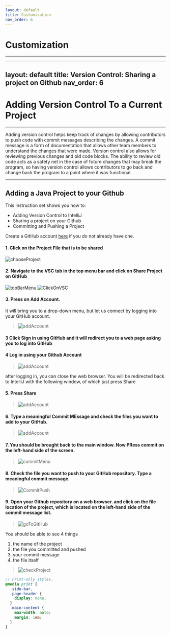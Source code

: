 ```yaml
---
layout: default
title: Customization
nav_order: 6
---
```


# Customization
<!-- {: .no_toc }
 -->
<!-- ## Table of contents
{: .no_toc .text-delta }

1. TOC
{:toc} -->

---

---
layout: default
title: Version Control: Sharing a project on Github
nav_order: 6
---

# Adding Version Control To a Current Project

<!-- {: .no_toc } -->

---
Adding version control helps keep track of changes by allowing contributors to push code with commit messages describing the changes. A commit message is a form of documentation that allows other team members to understand the changes that were made. Version control also allows for reviewing previous changes and old code blocks. The ability to review old code acts as a safety net in the case of future changes that may break the program, so having version control allows contributors to go back and change back the program to a point where it was functional. 


<!-- ## Table of contents
{: .no_toc .text-delta }

1. TOC
{:toc} -->

---
## Adding a Java Project to your Github 
This instruction set shows you how to:
- Adding Version Control to IntelliJ
- Sharing a project on your Github
- Committing and Pushing a Project 

Create a GitHub account [here](https://github.com/join) if you do not already have one. 

#### 1. Click on the  Project File that is to be shared

<!-- <p align="center">
  <img src="https://github.com/daquioag/team-SAL/blob/gh-pages/assets/images/VSC-images/VSC_2.png" alt="VSC1" width="500">
</p>
 -->
 
![chooseProject](../assets/images/VSC-images/VSC_2.png)


#### 2. Navigate to the VSC tab in the top menu bar and click on Share Project on GitHub

<!-- <p align="Left">
  <img src="../assets/images/VSC-images/VSC_4.png" alt="VSC4" width="500">
  <img src="../assets/images/vcs-images/VSC_3.png" alt="VSC3" width="500">
</p>

<p align="center">
  <img src="../assets/images/vcs-images/VSC_5.png" alt="VSC5" width="500">
</p> -->


![topBarMenu](../assets/images/VSC-images/VSC_4.png "topBarMenu")
![ClickOnVSC](../assets/images/VSC-images/VSC_5.png "ClickOnVSC")


#### 3. Press on Add Account.

It will bring you to a drop-down menu, but let us connect by logging into your GitHub account. 

>![addAccount](../assets/images/VSC-images/VSC_7.png "addAccount")


<!-- <p align="center">
  <img src="../assets/images/VSC-images/VSC_7.png" alt="VSC7" width="500">
</p> -->

#### 3 Click Sign in using GitHub and it will redirect you to a web page asking you to log into GitHub

<!-- You will see the following message, and just press the folloiwing button: 

  <p align="center">
  <img src="../assets/images/vcs-images/Configuration_7.1.png" alt="VSC4" width="500">
</p
 -->

#### 4 Log in using your Github Account

>![addAccount](../assets/images/VSC-images/VSC_8.png "addAccount")

  
after logging in, you can close the web browser. You will be redirected back to IntelliJ with the following window, of which just press Share

#### 5. Press Share

>![addAccount](../assets/images/VSC-images/VSC_9.png "addAccount")

  
#### 6. Type a meaningful Commit MEssage and check the files you want to add to your GitHub.
  
>![addAccount](../assets/images/VSC-images/VSC_10.png "addAccount")

  
#### 7. You should be brought back to the main window. Now PRess commit on the left-hand side of the screen.
  
>![commitMenu](../assets/images/VSC-images/VSC_11.png "commitMenu")

#### 8. Check the file you want to push to your GitHub repository. Type a meaningful commit message.

  
>![CommitPush](../assets/images/VSC-images/VSC_12.png "CommitPush")


#### 9. Open your Github repository on a web browser. and click on the file location of the project, which is located on the left-hand side of the commit message list.

>![goToGitHub](../assets/images/VSC-images/VSC_13.png "goToGitHub")


You should be able to see 4 things 
1) the name of the project
2) the file you committed and pushed
3) your commit message
4) the file itself

>![checkProject](../assets/images/VSC-images/VSC_14.png "checkProject")



<!-- 
## Color schemes

{: .d-inline-block }

New
{: .label .label-green }

Just the Docs supports two color schemes: light (default), and dark.

To enable a color scheme, set the `color_scheme` parameter in your site's `_config.yml` file:

#### Example
{: .no_toc }

```yaml
# Color scheme supports "light" (default) and "dark"
color_scheme: dark
```

<button class="btn js-toggle-dark-mode">Preview dark color scheme</button>

<script>
const toggleDarkMode = document.querySelector('.js-toggle-dark-mode');

jtd.addEvent(toggleDarkMode, 'click', function(){
  if (jtd.getTheme() === 'dark') {
    jtd.setTheme('light');
    toggleDarkMode.textContent = 'Preview dark color scheme';
  } else {
    jtd.setTheme('dark');
    toggleDarkMode.textContent = 'Return to the light side';
  }
});
</script>

## Custom schemes

### Define a custom scheme

You can add custom schemes.
If you want to add a scheme named `foo` (can be any name) just add a file `_sass/color_schemes/foo.scss` (replace `foo` by your scheme name)
where you override theme variables to change colors, fonts, spacing, etc.

Available variables are listed in the [\_variables.scss](https://github.com/just-the-docs/just-the-docs/tree/main/_sass/support/_variables.scss) file.

For example, to change the link color from the purple default to blue, include the following inside your scheme file:

#### Example
{: .no_toc }

```scss
$link-color: $blue-000;
```

_Note:_ Editing the variables directly in `_sass/support/variables.scss` is not recommended and can cause other dependencies to fail.
Please use scheme files.

### Use a custom scheme

To use the custom color scheme, only set the `color_scheme` parameter in your site's `_config.yml` file:

```yaml
color_scheme: foo
```

### Switchable custom scheme

If you want to be able to change the scheme dynamically, for example via javascript, just add a file `assets/css/just-the-docs-foo.scss` (replace `foo` by your scheme name)
with the following content:

{% raw %}
    ---
    ---
    {% include css/just-the-docs.scss.liquid color_scheme="foo" %}
{% endraw %}

This allows you to switch the scheme via the following javascript.

```js
jtd.setTheme("foo")
```

## Override and completely custom styles

For styles that aren't defined as variables, you may want to modify specific CSS classes.
Additionally, you may want to add completely custom CSS specific to your content.
To do this, put your styles in the file `_sass/custom/custom.scss`.
This will allow for all overrides to be kept in a single file, and for any upstream changes to still be applied.

For example, if you'd like to add your own styles for printing a page, you could add the following styles.

#### Example
{: .no_toc } -->

```scss
// Print-only styles.
@media print {
  .side-bar,
  .page-header {
    display: none;
  }
  .main-content {
    max-width: auto;
    margin: 1em;
  }
}
```
